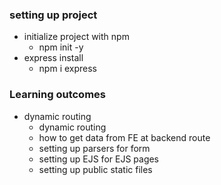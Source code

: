 ### setting up project
- initialize project with npm
  - npm init -y
- express install
  - npm i express
### Learning outcomes
- dynamic routing 
  - dynamic routing
  - how to get data from FE at backend route
  - setting up parsers for form
  - setting up EJS for EJS pages
  - setting up public static files